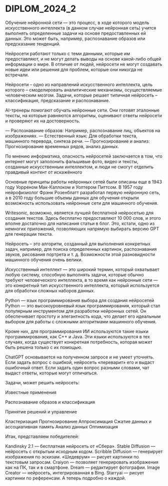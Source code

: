 # DIPLOM_2024_2

Обучение нейронной сети — это процесс, в ходе которого модель искусственного интеллекта (в данном случае нейронная сеть) учится выполнять определенные задачи на основе предоставленных ей данных. Это может быть, например, распознавание образов или предсказание тенденций. 

Нейросети работают только с теми данными, которые им предоставляют, и не могут делать выводы на основе какой-либо общей информации о мире. В отличие от людей, нейросети не могут создавать новые идеи или решения для проблем, которые они никогда не встречали. 

Нейросети – одно из направлений искусственного интеллекта, цель которого – смоделировать аналитические механизмы, осуществляемые человеческим мозгом. Задачи, которые решает типичная нейросеть – классификация, предсказание и распознавание. 

AI-тренеры помогают обучать нейронные сети. Они готовят эталонные тексты, на которые равняются алгоритмы, оценивают ответы нейросети и проверяют их на достоверность. 

— Распознавание образов: Например, распознавание лиц, объектов на изображениях. — Естественный язык: Для обработки текста, машинного перевода, синтеза речи. — Прогнозирование и анализ: Прогнозирование временных рядов, анализ данных. 

По мнению информатика, опасность нейросетей заключается в том, что интернет могут заполонить фальшивые фото, видео и тексты, созданные искусственным интеллектом, и люди не смогут отделить правдивый контент от искажённого 

Основные принципы работы нейронных сетей были описаны еще в 1943 году Уорреном Мак-Каллоком и Уолтером Питтсом. В 1957 году нейрофизиолог Фрэнк Розенблатт разработал первую нейронную сеть, а в 2010 году большие объемы данных для обучения открыли возможность использовать нейронные сети для машинного обучения. 

Writesonic, возможно, является лучшей бесплатной нейросетью для создания текстов. Здесь бесплатно предоставляют 10 000 слов, и этого вполне достаточно для написания статьи в блог. Это, кстати, одно из немногих приложений, позволяющих напрямую выбирать версию GPT для генерации текста. 

Нейросеть – это алгоритм, созданный для выполнения конкретных задач, например, для поиска определенных картинок, распознавания звуков, рисования портрета и т. д. Возможности этой разновидности машинного обучения очень велики. 


Искусственный интеллект — это широкий термин, который охватывает любую систему, способную выполнять задачи, которые обычно требуют человеческого интеллекта, в то время как нейронные сети — это конкретный тип искусственного интеллекта, который используется для обработки сложных наборов данных. 

Python — язык программирования выбора для создания нейросетей Python — это высокоуровневый язык программирования, который стал популярным инструментом для разработки нейронных сетей. Он обеспечивает простоту и элегантность кода, что делает его идеальным выбором для работы с сложными алгоритмами машинного обучения. 

 Кроме них, для программирования ИИ используются такие языки программирования, как C++ и Java. Эти языки используются в тех случаях, когда существует конкретная потребность, которая может быть решена только с их помощью. 

 ChatGPT основывается на полученном запросе и не умеет уточнять. Если задать вопрос с ошибкой, нейросеть «переварит» его и выдаст ошибочный ответ. Если задать один вопрос разными словами, чат выдаст ответы, которые могут отличаться. 

 Задачи, может решить нейросеть:

Известные применения 

Распознавание образов и классификация 

Принятие решений и управление 

Кластеризация 
Прогнозирование 
Аппроксимация 
Сжатие данных и ассоциативная память 
Анализ данных 
Оптимизация 

Итак, представляем победителей: 

Kandinsky 2.1 — бесплатная нейросеть от «Сбера». 
Stable Diffusion — нейросеть с открытым исходным кодом. 
Scribble Diffusion — генерирует изображения по эскизам. 
«Шедеврум» — рисует картинки по текстовым запросам. 
Craiyon — позволяет генерировать изображения как на ПК, так и в смартфоне. 
Dream — редактирует фотографии. 
Image Creator — нейросеть, интегрированная в Bing. 
Starryai — рисует картинки по референсам. 
А теперь подробно о каждой. 

 
 
